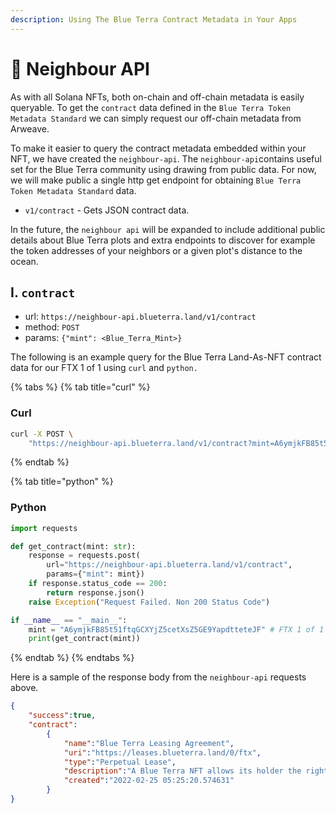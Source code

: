 ```yaml
---
description: Using The Blue Terra Contract Metadata in Your Apps
---
```


# 🦾 Neighbour API

As with all Solana NFTs, both on-chain and off-chain metadata is easily queryable. To get the `contract` data defined in the `Blue Terra Token Metadata Standard` we can simply request our off-chain metadata from Arweave.&#x20;

To make it easier to query the contract metadata embedded within your NFT, we have created   the `neighbour-api`. The `neighbour-api`contains useful set for the Blue Terra community using drawing from public data. For now, we will make public a single http get endpoint for obtaining `Blue Terra Token Metadata Standard` data.

* `v1/contract` - Gets JSON contract data.

In the future, the `neighbour api` will be expanded to include additional public details about Blue Terra plots and extra endpoints to discover for example the token addresses of your neighbors or a given plot's distance to the ocean.

## I. `contract`

* url: `https://neighbour-api.blueterra.land/v1/contract`
* method: `POST`
* params: `{"mint": <Blue_Terra_Mint>}`

The following is an example query for the Blue Terra Land-As-NFT contract data for our FTX 1 of 1 using `curl` and `python.`

{% tabs %}
{% tab title="curl" %}


### Curl

```bash
curl -X POST \
    "https://neighbour-api.blueterra.land/v1/contract?mint=A6ymjkFB85t51ftqGCXYjZ5cetXsZ5GE9YapdtteteJF"
```
{% endtab %}

{% tab title="python" %}


### Python

```python
import requests

def get_contract(mint: str):
    response = requests.post(
        url="https://neighbour-api.blueterra.land/v1/contract",
        params={"mint": mint})
    if response.status_code == 200:
        return response.json()
    raise Exception("Request Failed. Non 200 Status Code")

if __name__ == "__main__":
    mint = "A6ymjkFB85t51ftqGCXYjZ5cetXsZ5GE9YapdtteteJF" # FTX 1 of 1 Token
    print(get_contract(mint))
```
{% endtab %}
{% endtabs %}

Here is a sample of the response body from the `neighbour-api` requests above.&#x20;

```json
{
    "success":true,
    "contract":
        {
            "name":"Blue Terra Leasing Agreement",
            "uri":"https://leases.blueterra.land/0/ftx",
            "type":"Perpetual Lease",
            "description":"A Blue Terra NFT allows its holder the right to claim the Blue Terra plot of land specified in the uri field.",
            "created":"2022-02-25 05:25:20.574631"
        }
}
```
